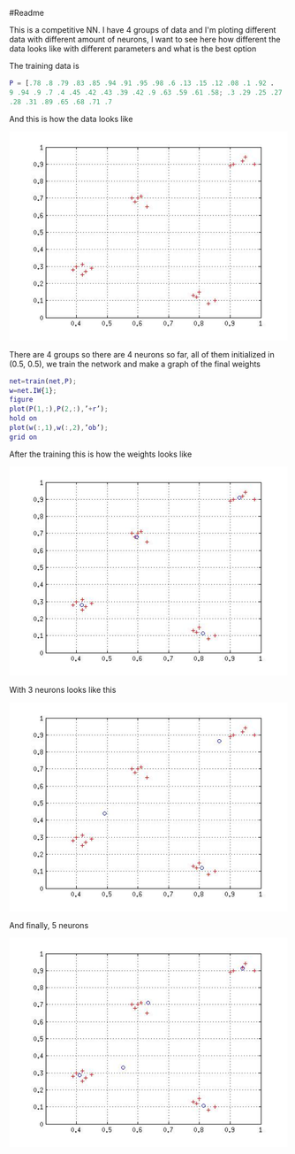 #Readme

This is a competitive NN. 
I have 4 groups of data and I'm ploting different data with different amount of neurons, I want to see here how different the data looks like with different parameters and what is the best option

The training data is 

``` Matlab 
P = [.78 .8 .79 .83 .85 .94 .91 .95 .98 .6 .13 .15 .12 .08 .1 .92 .
9 .94 .9 .7 .4 .45 .42 .43 .39 .42 .9 .63 .59 .61 .58; .3 .29 .25 .27
.28 .31 .89 .65 .68 .71 .7
```

And this is how the data looks like 

![alt text](/Competitive/fig1.jpg "Testing data")

There are 4 groups so there are 4 neurons so far, all of them initialized in (0.5, 0.5), we train the network and make a graph of the final weights

``` Matlab 
net=train(net,P);
w=net.IW{1};
figure
plot(P(1,:),P(2,:),’+r’);
hold on
plot(w(:,1),w(:,2),’ob’);
grid on
``` 

After the training this is how the weights looks like

![alt text](/Competitive/fig2.jpg "Position of the weights of the neurons")

With 3 neurons looks like this

![alt text](/Competitive/fig3.jpg "3 neurons for 4 gropus of data")

And finally, 5 neurons

![alt text](/Competitive/fig4.jpg "5 neurons for 4 gropus of data")
